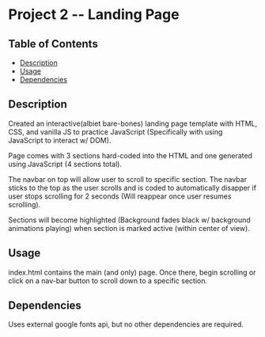 # Project 2 -- Landing Page

## Table of Contents

* [Description](#description)
* [Usage](#usage)
* [Dependencies](#dependencies)

## Description

Created an interactive(albiet bare-bones) landing page template with HTML, CSS, and vanilla JS to practice
JavaScript (Specifically with using JavaScript to interact w/ DOM).

Page comes with 3 sections hard-coded into the HTML and one generated using JavaScript (4 sections total).

The navbar on top will allow user to scroll to specific section. The navbar sticks to the top as the user scrolls 
and is coded to automatically disapper if user stops scrolling for 2 seconds (Will reappear once user resumes scrolling).

Sections will become highlighted (Background fades black w/ background animations playing) when section is marked active
(within center of view).


## Usage

index.html contains the main (and only) page. Once there, begin scrolling or click on a nav-bar button to scroll down to
a specific section.

## Dependencies

Uses external google fonts api, but no other dependencies are required.
